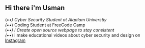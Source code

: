 ## Hi there i'm Usman 

(•_•) Cyber Security Student at Alqalam Universtiy<br/>
(•_•) Coding Student at FreeCode Camp<br/>
(•_•) i Create open source webpage to stay consistent<br/>
(•_•) i make educational videos about cyber security and design on [Instagram](https://www.instagram.com/_cyber__throne_/?utm_source=ig_web_button_share_sheet)

<!--
**icyberthrone/icyberthrone** is a ✨ _special_ ✨ repository because its `README.md` (this file) appears on your GitHub profile.

Here are some ideas to get you started:

- 🔭 I’m currently working on ...
- 🌱 I’m currently learning ...
- 👯 I’m looking to collaborate on ...
- 🤔 I’m looking for help with ...
- 💬 Ask me about ...
- 📫 How to reach me: ...
- 😄 Pronouns: ...
- ⚡ Fun fact: ...
-->
